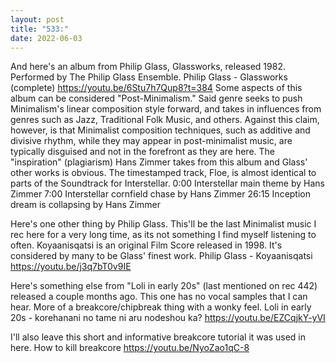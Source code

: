 ```yaml
---
layout: post
title: "533:"
date: 2022-06-03
---
```


And here's an album from Philip Glass, Glassworks, released 1982. Performed by The Philip Glass Ensemble.
 Philip Glass - Glassworks (complete)
https://youtu.be/6Stu7h7Qup8?t=384 
Some aspects of this album can be considered "Post-Minimalism." Said genre seeks to push Minimalism's linear composition style forward, and takes in influences from genres such as Jazz, Traditional Folk Music, and others. Against this claim, however, is that Minimalist composition techniques, such as additive and divisive rhythm, while they may appear in post-minimalist music, are typically disguised and not in the forefront as they are here. The "inspiration" (plagiarism) Hans Zimmer takes from this album and Glass' other works is obvious. The timestamped track, Floe, is almost identical to parts of the Soundtrack for Interstellar. 0:00 Interstellar main theme by Hans Zimmer 7:00 Interstellar cornfield chase by Hans Zimmer 26:15 Inception dream is collapsing by Hans Zimmer

Here's one other thing by Philip Glass. This'll be the last Minimalist music I rec here for a very long time, as its not something I find myself listening to often. Koyaanisqatsi is an original Film Score released in 1998. It's considered by many to be Glass' finest work.
  Philip Glass - Koyaanisqatsi
https://youtu.be/j3q7bT0v9IE

Here's something else from "Loli in early 20s" (last mentioned on rec 442) released a couple months ago. This one has no vocal samples that I can hear. More of a breakcore/chipbreak thing with a wonky feel.
 Loli in early 20s - korehanani no tame ni aru nodeshou ka?
https://youtu.be/EZCqjkY-yVI

I'll also leave this short and informative breakcore tutorial it was used in here.
 How to kill breakcore
https://youtu.be/NyoZao1qC-8
